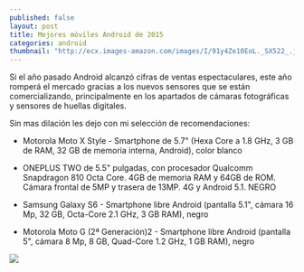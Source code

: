 ```yaml
---
published: false
layout: post
title: Mejores móviles Android de 2015
categories: android
thumbnail: "http://ecx.images-amazon.com/images/I/91y4Ze10EoL._SX522_.jpg"
---
```





Si el año pasado Android alcanzó cifras de ventas espectaculares, este año romperá el mercado gracias a los nuevos sensores que se están comercializando, principalmente en los apartados de cámaras fotográficas y sensores de huellas digitales.

Sin mas dilación les dejo con mi selección de recomendaciones:

* Motorola Moto X Style - Smartphone de 5.7" (Hexa Core a 1.8 GHz, 3 GB de RAM, 32 GB de memoria interna, Android), color blanco

* ONEPLUS TWO de 5.5" pulgadas, con procesador Qualcomm Snapdragon 810 Octa Core. 4GB de memoria RAM y 64GB de ROM. Cámara frontal de 5MP y trasera de 13MP. 4G y Android 5.1. NEGRO

* Samsung Galaxy S6 - Smartphone libre Android (pantalla 5.1", cámara 16 Mp, 32 GB, Octa-Core 2.1 GHz, 3 GB RAM), negro

*  Motorola Moto G (2ª Generación)2 - Smartphone libre Android (pantalla 5", cámara 8 Mp, 8 GB, Quad-Core 1.2 GHz, 1 GB RAM), negro

<a rel="nofollow" href="http://www.amazon.es/gp/product/B00N7P33Y0/ref=as_li_ss_tl?ie=UTF8&camp=3626&creative=24822&creativeASIN=B00N7P33Y0&linkCode=as2&tag=xatala-21"> <img src="http://ecx.images-amazon.com/images/I/41V9MizbQ5L.jpg"/></a><img src="http://ir-es.amazon-adsystem.com/e/ir?t=xatala-21&l=as2&o=30&a=B00N7P33Y0 " width="1" height="1" border="0" alt="" style="border:none !important; margin:0px !important;" />



